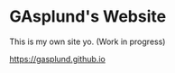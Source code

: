 ﻿# GAsplund's Website

This is my own site yo. (Work in progress)

<a href="https://gasplund.github.io" target="_blank">https://gasplund.github.io</a>
